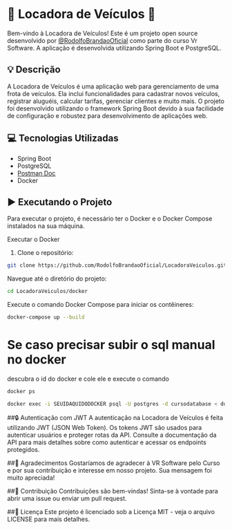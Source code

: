 # 🚗 Locadora de Veículos 🚗


Bem-vindo à Locadora de Veículos! Este é um projeto open source desenvolvido por [@RodolfoBrandaoOficial](inserir-link-do-perfil) como parte do curso Vr Software. A aplicação é desenvolvida utilizando Spring Boot e PostgreSQL.

## 💡 Descrição

A Locadora de Veículos é uma aplicação web para gerenciamento de uma frota de veículos. Ela inclui funcionalidades para cadastrar novos veículos, registrar aluguéis, calcular tarifas, gerenciar clientes e muito mais. O projeto foi desenvolvido utilizando o framework Spring Boot devido à sua facilidade de configuração e robustez para desenvolvimento de aplicações web.

## 💻 Tecnologias Utilizadas

- Spring Boot
- PostgreSQL
- [Postman Doc](https://documenter.getpostman.com/view/17799534/2sA3JM8Me8)
- Docker

## ▶️ Executando o Projeto

Para executar o projeto, é necessário ter o Docker e o Docker Compose instalados na sua máquina.

Executar o Docker
1. Clone o repositório:

```bash
git clone https://github.com/RodolfoBrandaoOficial/LocadoraVeiculos.git

```
Navegue até o diretório do projeto:
```bash
cd LocadoraVeiculos/docker
```
Execute o comando Docker Compose para iniciar os contêineres:

```bash
docker-compose up --build
```
# Se caso precisar subir o sql manual no docker 
descubra o id do docker e cole ele e execute o comando
```bash
docker ps
```
```bash
docker exec -i SEUIDAQUIDODOCKER psql -U postgres -d cursodatabase < dump.sql
```


##🔒 Autenticação com JWT
A autenticação na Locadora de Veículos é feita utilizando JWT (JSON Web Token). Os tokens JWT são usados para autenticar usuários e proteger rotas da API. Consulte a documentação da API para mais detalhes sobre como autenticar e acessar os endpoints protegidos.

##🙏 Agradecimentos
Gostaríamos de agradecer à VR Software pelo Curso e por sua contribuição e interesse em nosso projeto. Sua mensagem foi muito apreciada!

##🤝 Contribuição
Contribuições são bem-vindas! Sinta-se à vontade para abrir uma issue ou enviar um pull request.

##📝 Licença
Este projeto é licenciado sob a Licença MIT - veja o arquivo LICENSE para mais detalhes.
